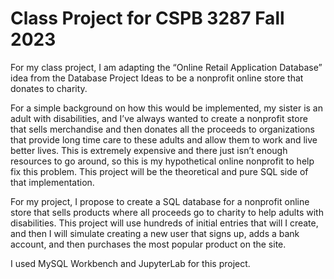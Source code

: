 # Class Project for CSPB 3287 Fall 2023

For my class project, I am adapting the “Online Retail Application Database” idea from the Database Project Ideas to be a nonprofit online store that donates to charity.

For a simple background on how this would be implemented, my sister is an adult with disabilities, and I’ve always wanted to create a nonprofit store that sells merchandise and then donates all the proceeds to organizations that provide long time care to these adults and allow them to work and live better lives. This is extremely expensive and there just isn’t enough resources to go around, so this is my hypothetical online nonprofit to help fix this problem. This project will be the theoretical and pure SQL side of that implementation.

For my project, I propose to create a SQL database for a nonprofit online store that sells products where all proceeds go to charity to help adults with disabilities. This project will use hundreds of initial entries that will I create, and then I will simulate creating a new user that signs up, adds a bank account, and then purchases the most popular product on the site.

I used MySQL Workbench and JupyterLab for this project.


